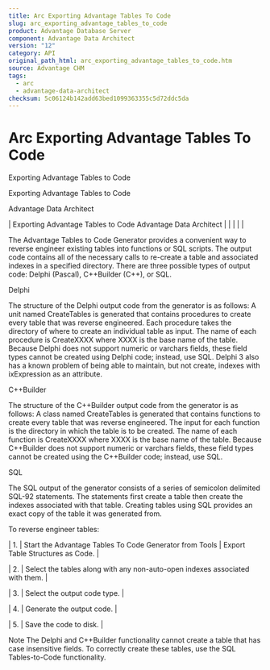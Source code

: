 ```yaml
---
title: Arc Exporting Advantage Tables To Code
slug: arc_exporting_advantage_tables_to_code
product: Advantage Database Server
component: Advantage Data Architect
version: "12"
category: API
original_path_html: arc_exporting_advantage_tables_to_code.htm
source: Advantage CHM
tags:
  - arc
  - advantage-data-architect
checksum: 5c06124b142add63bed1099363355c5d72ddc5da
---
```


# Arc Exporting Advantage Tables To Code

Exporting Advantage Tables to Code

Exporting Advantage Tables to Code

Advantage Data Architect

| Exporting Advantage Tables to Code  Advantage Data Architect |  |  |  |  |

The Advantage Tables to Code Generator provides a convenient way to reverse engineer existing tables into functions or SQL scripts. The output code contains all of the necessary calls to re-create a table and associated indexes in a specified directory. There are three possible types of output code: Delphi (Pascal), C++Builder (C++), or SQL.

Delphi

The structure of the Delphi output code from the generator is as follows: A unit named CreateTables is generated that contains procedures to create every table that was reverse engineered. Each procedure takes the directory of where to create an individual table as input. The name of each procedure is CreateXXXX where XXXX is the base name of the table. Because Delphi does not support numeric or varchars fields, these field types cannot be created using Delphi code; instead, use SQL. Delphi 3 also has a known problem of being able to maintain, but not create, indexes with ixExpression as an attribute.

C++Builder

The structure of the C++Builder output code from the generator is as follows: A class named CreateTables is generated that contains functions to create every table that was reverse engineered. The input for each function is the directory in which the table is to be created. The name of each function is CreateXXXX where XXXX is the base name of the table. Because C++Builder does not support numeric or varchars fields, these field types cannot be created using the C++Builder code; instead, use SQL.

SQL

The SQL output of the generator consists of a series of semicolon delimited SQL-92 statements. The statements first create a table then create the indexes associated with that table. Creating tables using SQL provides an exact copy of the table it was generated from.

To reverse engineer tables:

| 1. | Start the Advantage Tables To Code Generator from Tools | Export Table Structures as Code. |

| 2. | Select the tables along with any non-auto-open indexes associated with them. |

| 3. | Select the output code type. |

| 4. | Generate the output code. |

| 5. | Save the code to disk. |

Note The Delphi and C++Builder functionality cannot create a table that has case insensitive fields. To correctly create these tables, use the SQL Tables-to-Code functionality.
